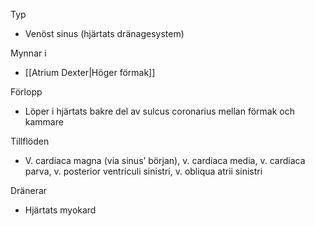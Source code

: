 Typ
- Venöst sinus (hjärtats dränagesystem)

Mynnar i
- [[Atrium Dexter|Höger förmak]]

Förlopp
- Löper i hjärtats bakre del av sulcus coronarius mellan förmak och kammare

Tillflöden
- V. cardiaca magna (via sinus’ början), v. cardiaca media, v. cardiaca parva, v. posterior ventriculi sinistri, v. obliqua atrii sinistri

Dränerar
- Hjärtats myokard
